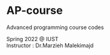 # AP-course
Advanced programming course codes

Spring 2022 @ IUST<br>Instructor : Dr.Marzieh Malekimajd
